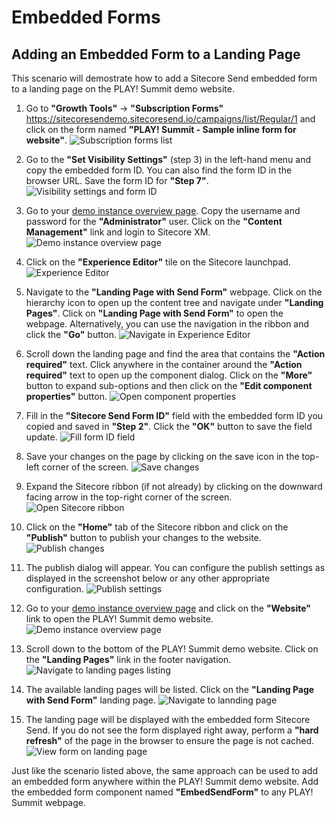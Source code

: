 # Embedded Forms

## Adding an Embedded Form to a Landing Page

This scenario will demostrate how to add a Sitecore Send embedded form to a landing page on the PLAY! Summit demo website.

1. Go to  **"Growth Tools"** -> **"Subscription Forms"** <https://sitecoresendemo.sitecoresend.io/campaigns/list/Regular/1> and click on the form named **"PLAY! Summit - Sample inline form for website"**.
![Subscription forms list](./media/ebedded-website-1.jpg)

1. Go to the **"Set Visibility Settings"** (step 3) in the left-hand menu and copy the embedded form ID. You can also find the form ID in the browser URL. Save the form ID for **"Step 7"**.
![Visibility settings and form ID](./media/ebedded-website-2.jpg)

1. Go to your [demo instance overview page](https://portal.sitecoredemo.com/instance/{{demoId}}). Copy the username and password for the **"Administrator"** user. Click on the **"Content Management"** link and login to Sitecore XM.
![Demo instance overview page](./media/ebedded-website-3.jpg)

1. Click on the  **"Experience Editor"** tile on the Sitecore launchpad.
![Experience Editor](./media/ebedded-website-4.jpg)

1. Navigate to the **"Landing Page with Send Form"** webpage. Click on the hierarchy icon to open up the content tree and navigate under **"Landing Pages"**. Click on **"Landing Page with Send Form"** to open the webpage. Alternatively, you can use the navigation in the ribbon and click the **"Go"** button.
![Navigate in Experience Editor](./media/ebedded-website-5.jpg)

1. Scroll down the landing page and find the area that contains the **"Action required"** text. Click anywhere in the container around the **"Action required"** text to open up the component dialog. Click on the **"More"** button to expand sub-options and then click on the **"Edit component properties"** button.
![Open component properties](./media/ebedded-website-6.jpg)

1. Fill in the **"Sitecore Send Form ID"** field with the embedded form ID you copied and saved in **"Step 2"**. Click the **"OK"** button to save the field update.
![Fill form ID field](./media/ebedded-website-7.jpg)

1. Save your changes on the page by clicking on the save icon in the top-left corner of the screen.
![Save changes](./media/ebedded-website-9.jpg)

1. Expand the Sitecore ribbon (if not already) by clicking on the downward facing arrow in the top-right corner of the screen.
![Open Sitecore ribbon](./media/ebedded-website-8.jpg)

1. Click on the **"Home"** tab of the Sitecore ribbon and click on the **"Publish"** button to publish your changes to the website.
![Publish changes](./media/ebedded-website-10.jpg)

1. The publish dialog will appear. You can configure the publish settings as displayed in the screenshot below or any other appropriate configuration.
![Publish settings](./media/ebedded-website-11.jpg)

1. Go to your [demo instance overview page](https://portal.sitecoredemo.com/instance/{{demoId}}) and click on the **"Website"** link to open the PLAY! Summit demo website.
![Demo instance overview page](./media/popup-website-1.jpg)

1. Scroll down to the bottom of the PLAY! Summit demo website. Click on the **"Landing Pages"** link in the footer navigation.
![Navigate to landing pages listing](./media/ebedded-website-12.jpg)

1. The available landing pages will be listed. Click on the **"Landing Page with Send Form"** landing page.
![Navigate to lannding page](./media/ebedded-website-13.jpg)

1. The landing page will be displayed with the embedded form Sitecore Send. If you do not see the form displayed right away, perform a **"hard refresh"** of the page in the browser to ensure the page is not cached.
![View form on landing page](./media/ebedded-website-14.jpg)

Just like the scenario listed above, the same approach can be used to add an embedded form anywhere within the PLAY! Summit demo website. Add the embedded form component named **"EmbedSendForm"** to any PLAY! Summit webpage.
